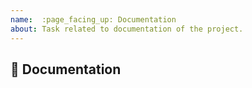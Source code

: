 ```yaml
---
name:  :page_facing_up: Documentation
about: Task related to documentation of the project.
---
```


## :page_facing_up: Documentation
